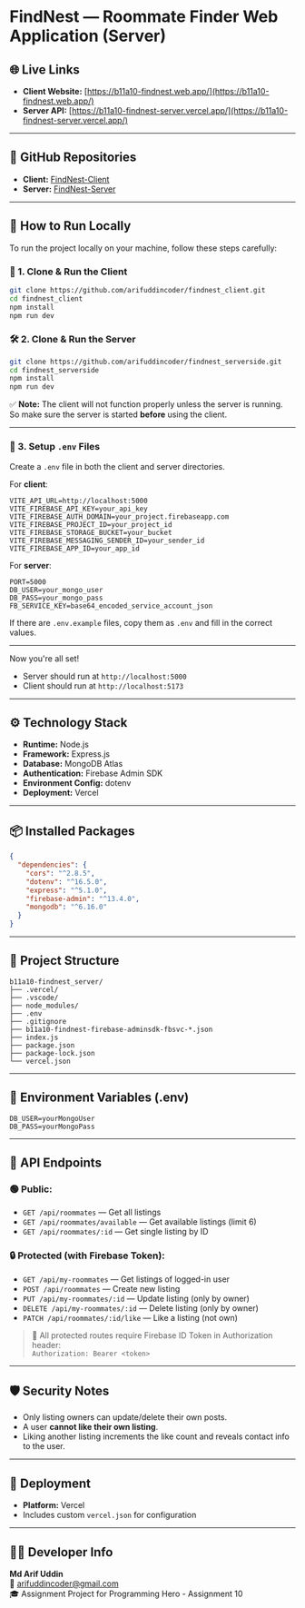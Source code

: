 # FindNest — Roommate Finder Web Application (Server)

## 🌐 Live Links
- **Client Website:** [https://b11a10-findnest.web.app/](https://b11a10-findnest.web.app/)
- **Server API:** [https://b11a10-findnest-server.vercel.app/](https://b11a10-findnest-server.vercel.app/)

---

## 📁 GitHub Repositories
- **Client:** [FindNest-Client](https://github.com/arifuddincoder/findnest-client)
- **Server:** [FindNest-Server](https://github.com/arifuddincoder/findnest-serverside)

---


## 🧪 How to Run Locally

To run the project locally on your machine, follow these steps carefully:

### 🚀 1. Clone & Run the Client

```bash
git clone https://github.com/arifuddincoder/findnest_client.git
cd findnest_client
npm install
npm run dev
```

### 🛠️ 2. Clone & Run the Server

```bash
git clone https://github.com/arifuddincoder/findnest_serverside.git
cd findnest_serverside
npm install
npm run dev
```

✅ **Note:** The client will not function properly unless the server is running.  
So make sure the server is started **before** using the client.

---

### 🔐 3. Setup `.env` Files

Create a `.env` file in both the client and server directories.

For **client**:
```
VITE_API_URL=http://localhost:5000
VITE_FIREBASE_API_KEY=your_api_key
VITE_FIREBASE_AUTH_DOMAIN=your_project.firebaseapp.com
VITE_FIREBASE_PROJECT_ID=your_project_id
VITE_FIREBASE_STORAGE_BUCKET=your_bucket
VITE_FIREBASE_MESSAGING_SENDER_ID=your_sender_id
VITE_FIREBASE_APP_ID=your_app_id
```

For **server**:
```
PORT=5000
DB_USER=your_mongo_user
DB_PASS=your_mongo_pass
FB_SERVICE_KEY=base64_encoded_service_account_json
```

If there are `.env.example` files, copy them as `.env` and fill in the correct values.

---

Now you're all set!  
- Server should run at `http://localhost:5000`  
- Client should run at `http://localhost:5173`

---


## ⚙️ Technology Stack

- **Runtime:** Node.js
- **Framework:** Express.js
- **Database:** MongoDB Atlas
- **Authentication:** Firebase Admin SDK
- **Environment Config:** dotenv
- **Deployment:** Vercel

---

## 📦 Installed Packages

```json
{
  "dependencies": {
    "cors": "^2.8.5",
    "dotenv": "^16.5.0",
    "express": "^5.1.0",
    "firebase-admin": "^13.4.0",
    "mongodb": "^6.16.0"
  }
}
```

---

## 📂 Project Structure

```
b11a10-findnest_server/
├── .vercel/
├── .vscode/
├── node_modules/
├── .env
├── .gitignore
├── b11a10-findnest-firebase-adminsdk-fbsvc-*.json
├── index.js
├── package.json
├── package-lock.json
└── vercel.json
```

---

## 🔐 Environment Variables (.env)

```
DB_USER=yourMongoUser
DB_PASS=yourMongoPass
```

---

## 📡 API Endpoints

### 🟢 Public:
- `GET /api/roommates` — Get all listings
- `GET /api/roommates/available` — Get available listings (limit 6)
- `GET /api/roommates/:id` — Get single listing by ID

### 🔒 Protected (with Firebase Token):
- `GET /api/my-roommates` — Get listings of logged-in user
- `POST /api/roommates` — Create new listing
- `PUT /api/my-roommates/:id` — Update listing (only by owner)
- `DELETE /api/my-roommates/:id` — Delete listing (only by owner)
- `PATCH /api/roommates/:id/like` — Like a listing (not own)

> 🔐 All protected routes require Firebase ID Token in Authorization header:  
> `Authorization: Bearer <token>`

---

## 🛡️ Security Notes

- Only listing owners can update/delete their own posts.
- A user **cannot like their own listing**.
- Liking another listing increments the like count and reveals contact info to the user.

---

## 🚀 Deployment
- **Platform:** Vercel
- Includes custom `vercel.json` for configuration

---

## 👨‍💻 Developer Info
**Md Arif Uddin**  
📧 arifuddincoder@gmail.com  
🎓 Assignment Project for Programming Hero - Assignment 10
